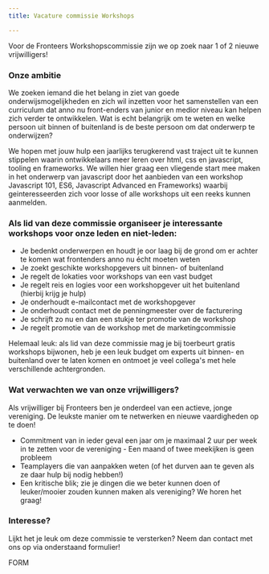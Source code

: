 ```yaml
---
title: Vacature commissie Workshops

---
```

Voor de Fronteers Workshopscommissie zijn we op zoek naar 1 of 2 nieuwe vrijwilligers!

### Onze ambitie

We zoeken iemand die het belang in ziet van goede onderwijsmogelijkheden en zich wil inzetten voor het samenstellen van een curriculum dat anno nu front-enders van junior en medior niveau kan helpen zich verder te ontwikkelen. Wat is echt belangrijk om te weten en welke persoon uit binnen of buitenland is de beste persoon om dat onderwerp te onderwijzen?

We hopen met jouw hulp een jaarlijks terugkerend vast traject uit te kunnen stippelen waarin ontwikkelaars meer leren over html, css en javascript, tooling en frameworks. We willen hier graag een vliegende start mee maken in het onderwerp van javascript door het aanbieden van een workshop Javascript 101, ES6, Javascript Advanced en Frameworks) waarbij geinteresseerden zich voor losse of alle workshops uit een reeks kunnen aanmelden.

### Als lid van deze commissie organiseer je interessante workshops voor onze leden en niet-leden:

* Je bedenkt onderwerpen en houdt je oor laag bij de grond om er achter te komen wat frontenders anno nu écht moeten weten
* Je zoekt geschikte workshopgevers uit binnen- of buitenland
* Je regelt de lokaties voor workshops van een vast budget
* Je regelt reis en logies voor een workshopgever uit het buitenland (hierbij krijg je hulp)
* Je onderhoudt e-mailcontact met de workshopgever
* Je onderhoudt contact met de penningmeester over de facturering
* Je schrijft zo nu en dan een stukje ter promotie van de workshop
* Je regelt promotie van de workshop met de marketingcommissie

Helemaal leuk: als lid van deze commissie mag je bij toerbeurt gratis workshops bijwonen, heb je een leuk budget om experts uit binnen- en buitenland over te laten komen en ontmoet je veel collega's met hele verschillende achtergronden.

### Wat verwachten we van onze vrijwilligers?

Als vrijwilliger bij Fronteers ben je onderdeel van een actieve, jonge vereniging. De leukste manier om te netwerken en nieuwe vaardigheden op te doen!

* Commitment van in ieder geval een jaar om je maximaal 2 uur per week in te zetten voor de vereniging - Een maand of twee meekijken is geen probleem
* Teamplayers die van aanpakken weten (of het durven aan te geven als ze daar hulp bij nodig hebben!)
* Een kritische blik; zie je dingen die we beter kunnen doen of leuker/mooier zouden kunnen maken als vereniging? We horen het graag!

### Interesse?

Lijkt het je leuk om deze commissie te versterken? Neem dan contact met ons op via onderstaand formulier!

FORM
